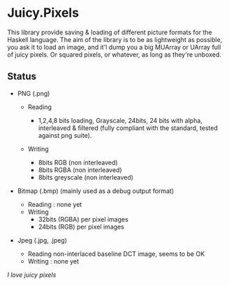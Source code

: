 Juicy.Pixels
============

This library provide saving & loading of different picture formats for
the Haskell language. The aim of the library is to be as lightweight as
possible, you ask it to load an image, and it'l dump you a big MUArray 
or UArray full of juicy pixels. Or squared pixels, or whatever, as long
as they're unboxed.

Status
------

 - PNG    (.png) 
    * Reading 
        - 1,2,4,8 bits loading, Grayscale, 24bits, 24 bits with alpha,
          interleaved & filtered (fully compliant with the standard,
          tested against png suite).

    * Writing
        - 8bits RGB (non interleaved)
        - 8bits RGBA (non interleaved)
        - 8bits greyscale (non interleaved)

 - Bitmap (.bmp) (mainly used as a debug output format)
    * Reading : none yet
    * Writing
        - 32bits (RGBA) per pixel images
        - 24bits (RGB) per pixel images

 - Jpeg   (.jpg, .jpeg) 
    * Reading non-interlaced baseline DCT image, seems to be OK
    * Writing : none yet

_I love juicy pixels_

